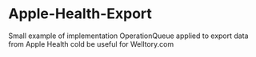 # Apple-Health-Export
Small example of implementation OperationQueue applied to export data from Apple Health cold be useful for Welltory.com

